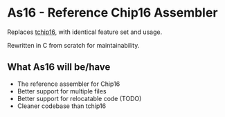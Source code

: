 # As16 - Reference Chip16 Assembler

Replaces [tchip16](https://github.com/tykel/tchip16), with identical feature
set and usage.

Rewritten in C from scratch for maintainability.

## What As16 will be/have

- The reference assembler for Chip16
- Better support for multiple files
- Better support for relocatable code (TODO)
- Cleaner codebase than tchip16
